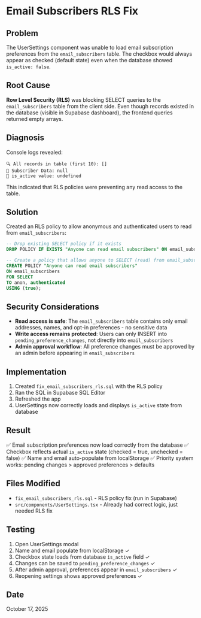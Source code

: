 # Email Subscribers RLS Fix

## Problem
The UserSettings component was unable to load email subscription preferences from the `email_subscribers` table. The checkbox would always appear as checked (default state) even when the database showed `is_active: false`.

## Root Cause
**Row Level Security (RLS)** was blocking SELECT queries to the `email_subscribers` table from the client side. Even though records existed in the database (visible in Supabase dashboard), the frontend queries returned empty arrays.

## Diagnosis
Console logs revealed:
```
🔍 All records in table (first 10): []
📧 Subscriber Data: null
📧 is_active value: undefined
```

This indicated that RLS policies were preventing any read access to the table.

## Solution
Created an RLS policy to allow anonymous and authenticated users to read from `email_subscribers`:

```sql
-- Drop existing SELECT policy if it exists
DROP POLICY IF EXISTS "Anyone can read email subscribers" ON email_subscribers;

-- Create a policy that allows anyone to SELECT (read) from email_subscribers
CREATE POLICY "Anyone can read email subscribers"
ON email_subscribers
FOR SELECT
TO anon, authenticated
USING (true);
```

## Security Considerations
- **Read access is safe**: The `email_subscribers` table contains only email addresses, names, and opt-in preferences - no sensitive data
- **Write access remains protected**: Users can only INSERT into `pending_preference_changes`, not directly into `email_subscribers`
- **Admin approval workflow**: All preference changes must be approved by an admin before appearing in `email_subscribers`

## Implementation
1. Created `fix_email_subscribers_rls.sql` with the RLS policy
2. Ran the SQL in Supabase SQL Editor
3. Refreshed the app
4. UserSettings now correctly loads and displays `is_active` state from database

## Result
✅ Email subscription preferences now load correctly from the database
✅ Checkbox reflects actual `is_active` state (checked = true, unchecked = false)
✅ Name and email auto-populate from localStorage
✅ Priority system works: pending changes > approved preferences > defaults

## Files Modified
- `fix_email_subscribers_rls.sql` - RLS policy fix (run in Supabase)
- `src/components/UserSettings.tsx` - Already had correct logic, just needed RLS fix

## Testing
1. Open UserSettings modal
2. Name and email populate from localStorage ✓
3. Checkbox state loads from database `is_active` field ✓
4. Changes can be saved to `pending_preference_changes` ✓
5. After admin approval, preferences appear in `email_subscribers` ✓
6. Reopening settings shows approved preferences ✓

## Date
October 17, 2025
